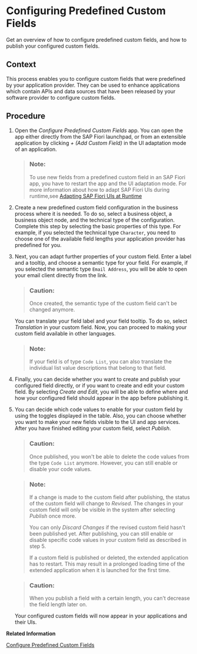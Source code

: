 <!-- loio0033cbc46b8847b9813fc480633d1d79 -->

# Configuring Predefined Custom Fields

Get an overview of how to configure predefined custom fields, and how to publish your configured custom fields.



## Context

This process enables you to configure custom fields that were predefined by your application provider. They can be used to enhance applications which contain APIs and data sources that have been released by your software provider to configure custom fields.



## Procedure

1.  Open the *Configure Predefined Custom Fields* app. You can open the app either directly from the SAP Fiori launchpad, or from an extensible application by clicking *\+* *\(Add Custom Field\)* in the UI adaptation mode of an application.

    > ### Note:  
    > To use new fields from a predefined custom field in an SAP Fiori app, you have to restart the app and the UI adaptation mode. For more information about how to adapt SAP Fiori UIs during runtime,see [Adapting SAP Fiori UIs at Runtime](https://help.sap.com/viewer/3d99fdeadde04524bdd33d35f1e13777/Cloud/en-US/5c424437bf794f809087fdce391149f2.html)

2.  Create a new predefined custom field configuration in the business process where it is needed. To do so, select a business object, a business object node, and the technical type of the configuration. Complete this step by selecting the basic properties of this type. For example, if you selected the technical type `Character`, you need to choose one of the available field lengths your application provider has predefined for you.

3.  Next, you can adapt further properties of your custom field. Enter a label and a tooltip, and choose a semantic type for your field. For example, if you selected the semantic type `Email Address`, you will be able to open your email client directly from the link.

    > ### Caution:  
    > Once created, the semantic type of the custom field can't be changed anymore.

    You can translate your field label and your field tooltip. To do so, select *Translation* in your custom field. Now, you can proceed to making your custom field available in other languages.

    > ### Note:  
    > If your field is of type `Code List`, you can also translate the individual list value descriptions that belong to that field.

4.  Finally, you can decide whether you want to create and publish your configured field directly, or if you want to create and edit your custom field. By selecting *Create and Edit*, you will be able to define where and how your configured field should appear in the app before publishing it.

5.  You can decide which code values to enable for your custom field by using the toggles displayed in the table. Also, you can choose whether you want to make your new fields visible to the UI and app services. After you have finished editing your custom field, select *Publish*.

    > ### Caution:  
    > Once published, you won't be able to delete the code values from the type `Code List` anymore. However, you can still enable or disable your code values.

    > ### Note:  
    > If a change is made to the custom field after publishing, the status of the custom field will change to *Revised*. The changes in your custom field will only be visible in the system after selecting *Publish* once more.
    > 
    > You can only *Discard Changes* if the revised custom field hasn't been published yet. After publishing, you can still enable or disable specific code values in your custom field as described in step 5.
    > 
    > If a custom field is published or deleted, the extended application has to restart. This may result in a prolonged loading time of the extended application when it is launched for the first time.

    > ### Caution:  
    > When you publish a field with a certain length, you can't decrease the field length later on.

    Your configured custom fields will now appear in your applications and their UIs.


**Related Information**  


[Configure Predefined Custom Fields](configure-predefined-custom-fields-0eaa01c.md)

